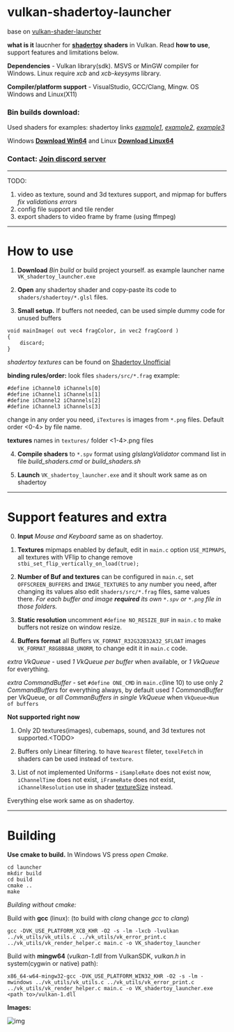 # vulkan-shadertoy-launcher

base on [vulkan-shader-launcher](https://github.com/danilw/vulkan-shader-launcher)

**what is it** laucnher for **[shadertoy](https://www.shadertoy.com/) shaders** in Vulkan. Read **how to use**, support features and limitations below.

**Dependencies** - Vulkan library(sdk). MSVS or MinGW compiler for Windows. Linux require *xcb* and *xcb-keysyms* library.

**Compiler/platform support** - VisualStudio, GCC/Clang, Mingw. OS Windows and Linux(X11)

### **Bin builds** download:

Used shaders for examples: shadertoy links *[example1](https://www.shadertoy.com/view/wlX3zn)*, *[example2](https://www.shadertoy.com/view/MstGWX)*, *[example3](https://www.shadertoy.com/view/lsXGzf)*

Windows **[Download Win64](https://danilw.github.io/GLSL-howto/vulkan_sh_launcher/shatertoy_launcher/vulkan-shadertoy-launcher_win.zip)** and Linux **[Download Linux64](https://danilw.github.io/GLSL-howto/vulkan_sh_launcher/shatertoy_launcher/vulkan-shadertoy-launcher_linux.zip)**

### Contact: [**Join discord server**](https://discord.gg/JKyqWgt)

___
TODO:

1. video as texture, sound and 3d textures support, and mipmap for buffers *fix validations errors*
2. config file support and tile render
3. export shaders to video frame by frame (using ffmpeg)

___
# How to use

1. **Download** *Bin build* or build project yourself. as example launcher name `VK_shadertoy_launcher.exe`

2. **Open** any shadertoy shader and copy-paste its code to `shaders/shadertoy/*.glsl` files.

3. **Small setup.** If buffers not needed, can be used simple dummy code for unused buffers 
```
void mainImage( out vec4 fragColor, in vec2 fragCoord )
{
    discard;
}
```
*shadertoy textures* can be found on [Shadertoy Unofficial](https://shadertoyunofficial.wordpress.com/2019/07/23/shadertoy-media-files/)

**binding rules/order:** look files `shaders/src/*.frag` example:
```
#define iChannel0 iChannels[0]
#define iChannel1 iChannels[1]
#define iChannel2 iChannels[2]
#define iChannel3 iChannels[3]
```
change in any order you need, `iTextures` is images from `*.png` files. Default order \<0-4\> by file name.

**textures** names in `textures/` folder \<1-4\>.png files

4. **Compile shaders** to `*.spv` format using *glslangValidator* command list in file *build_shaders.cmd* or *build_shaders.sh*

5. **Launch** `VK_shadertoy_launcher.exe` and it shoult work same as on shadertoy

___
# Support features and extra

0. **Input** *Mouse and Keyboard* same as on shadertoy.

1. **Textures** mipmaps enabled by default, edit in `main.c` option `USE_MIPMAPS`, all textures with VFlip to change remove `stbi_set_flip_vertically_on_load(true);`

2. **Number of Buf and textures** can be configured in `main.c`, set `OFFSCREEN_BUFFERS` and `IMAGE_TEXTURES` to any number you need, after changing its values also edit `shaders/src/*.frag` files, same values there. *For each buffer and image **required** its own `*.spv` or `*.png` file in those folders.*

3. **Static resolution** uncomment `#define NO_RESIZE_BUF` in `main.c` to make buffers not resize on window resize.

4. **Buffers format** all Buffers `VK_FORMAT_R32G32B32A32_SFLOAT` images `VK_FORMAT_R8G8B8A8_UNORM`, to change edit it in `main.c` code.

*extra VkQueue* - used *1 VkQueue per buffer* when available, or *1 VkQueue* for everything.

*extra CommandBuffer* - set `#define ONE_CMD` in `main.c`(line 10) to use only *2 CommandBuffers* for everything always, by default used *1 CommandBuffer* per VkQueue, or *all CommanBuffers in single VkQueue* when `VkQueue<Num of buffers`

**Not supported right now**

1. Only 2D textures(images), cubemaps, sound, and 3d textures not supported.\<TODO\>

2. Buffers only Linear filtering. to have `Nearest` fileter, `texelFetch` in shaders can be used instead of `texture`.

3. List of not implemented Uniforms - `iSampleRate` does not exist now, `iChannelTime` does not exist, `iFrameRate` does not exist, `iChannelResolution` use in shader [textureSize](https://www.khronos.org/registry/OpenGL-Refpages/gl4/html/textureSize.xhtml) instead.

Everything else work same as on shadertoy.

___
# Building

**Use cmake to build.** In Windows VS press *open Cmake*.
```
cd launcher
mkdir build
cd build
cmake ..
make
```

*Building without cmake:*

Build with **gcc** (linux): (to build with *clang* change *gcc* to *clang*)
```
gcc -DVK_USE_PLATFORM_XCB_KHR -O2 -s -lm -lxcb -lvulkan ../vk_utils/vk_utils.c ../vk_utils/vk_error_print.c ../vk_utils/vk_render_helper.c main.c -o VK_shadertoy_launcher
```
Build with **mingw64** (*vulkan-1.dll* from VulkanSDK, *vulkan.h* in system(cygwin or native) path):
```
x86_64-w64-mingw32-gcc -DVK_USE_PLATFORM_WIN32_KHR -O2 -s -lm -mwindows ../vk_utils/vk_utils.c ../vk_utils/vk_error_print.c ../vk_utils/vk_render_helper.c main.c -o VK_shadertoy_launcher.exe <path to>/vulkan-1.dll
```

**Images:** 

![img](https://danilw.github.io/GLSL-howto/vulkan_sh_launcher/shatertoy_launcher/img.png)


